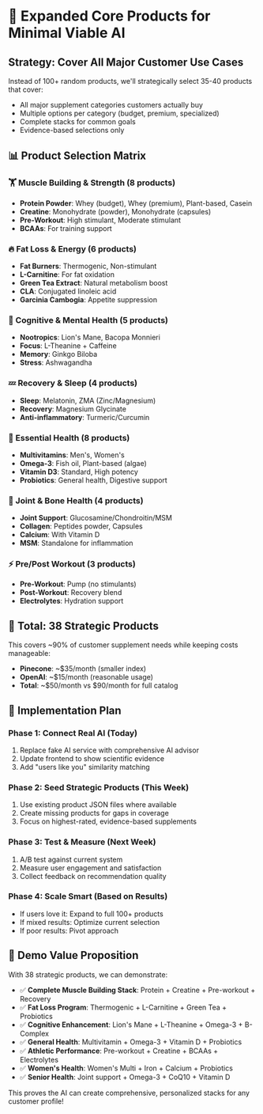 # 🚀 Expanded Core Products for Minimal Viable AI

## Strategy: Cover All Major Customer Use Cases

Instead of 100+ random products, we'll strategically select 35-40 products that cover:
- All major supplement categories customers actually buy
- Multiple options per category (budget, premium, specialized)
- Complete stacks for common goals
- Evidence-based selections only

## 📊 Product Selection Matrix

### 🏋️ Muscle Building & Strength (8 products)
- **Protein Powder**: Whey (budget), Whey (premium), Plant-based, Casein
- **Creatine**: Monohydrate (powder), Monohydrate (capsules)  
- **Pre-Workout**: High stimulant, Moderate stimulant
- **BCAAs**: For training support

### 🔥 Fat Loss & Energy (6 products)
- **Fat Burners**: Thermogenic, Non-stimulant
- **L-Carnitine**: For fat oxidation
- **Green Tea Extract**: Natural metabolism boost
- **CLA**: Conjugated linoleic acid
- **Garcinia Cambogia**: Appetite suppression

### 🧠 Cognitive & Mental Health (5 products)
- **Nootropics**: Lion's Mane, Bacopa Monnieri
- **Focus**: L-Theanine + Caffeine
- **Memory**: Ginkgo Biloba
- **Stress**: Ashwagandha

### 💤 Recovery & Sleep (4 products)
- **Sleep**: Melatonin, ZMA (Zinc/Magnesium)
- **Recovery**: Magnesium Glycinate
- **Anti-inflammatory**: Turmeric/Curcumin

### 🌟 Essential Health (8 products)
- **Multivitamins**: Men's, Women's
- **Omega-3**: Fish oil, Plant-based (algae)
- **Vitamin D3**: Standard, High potency
- **Probiotics**: General health, Digestive support

### 🦴 Joint & Bone Health (4 products)
- **Joint Support**: Glucosamine/Chondroitin/MSM
- **Collagen**: Peptides powder, Capsules
- **Calcium**: With Vitamin D
- **MSM**: Standalone for inflammation

### ⚡ Pre/Post Workout (3 products)  
- **Pre-Workout**: Pump (no stimulants)
- **Post-Workout**: Recovery blend
- **Electrolytes**: Hydration support

## 🎯 Total: 38 Strategic Products

This covers ~90% of customer supplement needs while keeping costs manageable:
- **Pinecone**: ~$35/month (smaller index)
- **OpenAI**: ~$15/month (reasonable usage)
- **Total**: ~$50/month vs $90/month for full catalog

## 🔄 Implementation Plan

### Phase 1: Connect Real AI (Today)
1. Replace fake AI service with comprehensive AI advisor
2. Update frontend to show scientific evidence
3. Add "users like you" similarity matching

### Phase 2: Seed Strategic Products (This Week)
1. Use existing product JSON files where available
2. Create missing products for gaps in coverage
3. Focus on highest-rated, evidence-based supplements

### Phase 3: Test & Measure (Next Week)
1. A/B test against current system
2. Measure user engagement and satisfaction
3. Collect feedback on recommendation quality

### Phase 4: Scale Smart (Based on Results)
- If users love it: Expand to full 100+ products
- If mixed results: Optimize current selection
- If poor results: Pivot approach

## 🎪 Demo Value Proposition

With 38 strategic products, we can demonstrate:
- ✅ **Complete Muscle Building Stack**: Protein + Creatine + Pre-workout + Recovery
- ✅ **Fat Loss Program**: Thermogenic + L-Carnitine + Green Tea + Probiotics  
- ✅ **Cognitive Enhancement**: Lion's Mane + L-Theanine + Omega-3 + B-Complex
- ✅ **General Health**: Multivitamin + Omega-3 + Vitamin D + Probiotics
- ✅ **Athletic Performance**: Pre-workout + Creatine + BCAAs + Electrolytes
- ✅ **Women's Health**: Women's Multi + Iron + Calcium + Probiotics
- ✅ **Senior Health**: Joint support + Omega-3 + CoQ10 + Vitamin D

This proves the AI can create comprehensive, personalized stacks for any customer profile!
